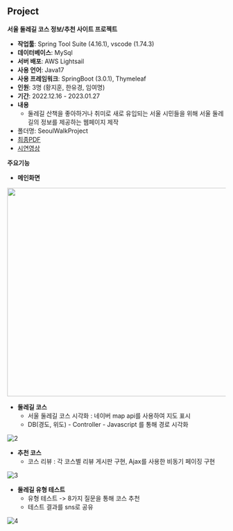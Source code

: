 ## Project

 **서울 둘레길 코스 정보/추천 사이트 프로젝트**  
- **작업툴**: Spring Tool Suite (4.16.1), vscode (1.74.3)
- **데이터베이스**: MySql
- **서버 배포**: AWS Lightsail
- **사용 언어**: Java17
- **사용 프레임워크**: SpringBoot (3.0.1), Thymeleaf
- **인원**: 3명 (황지훈, 한유경, 임여명)
- **기간**: 2022.12.16 - 2023.01.27  
- **내용**
  - 둘레길 산책을 좋아하거나 취미로 새로 유입되는 서울 시민들을 위해 서울 둘레길의 정보를 제공하는 웹페이지 제작
- 폴더명: SeoulWalkProject
- [최종PDF](https://github.com/ryeomyoung2/SeoulWalkProject/blob/main/SeoulWalk/Seoul%20Walk.pdf)
- [시연영상](https://www.youtube.com/watch?v=FQA0DWPVtXA)

**주요기능** 
- **메인화면**

 <img src="https://user-images.githubusercontent.com/115764986/216860479-51b211c0-8e9f-4056-96f3-33a9d99999ba.jpg"  width="600" height="480">

- **둘레길 코스**
  - 서울 둘레길 코스 시각화 : 네이버 map api를 사용하여 지도 표시
  - DB(경도, 위도) - Controller - Javascript 를 통해 경로 시각화

 ![2](https://user-images.githubusercontent.com/115764986/216862469-43fe4edc-c41c-4814-88cd-0f65d68a4e7a.gif)
 
 - **추천 코스**
   - 코스 리뷰 : 각 코스별 리뷰 게시판 구현, Ajax를 사용한 비동기 페이징 구현

 ![3](https://user-images.githubusercontent.com/115764986/216863688-d00bf619-07be-489e-b25f-77acf7ed2079.gif)

 - **둘레길 유형 테스트**
   - 유형 테스트 -> 8가지 질문을 통해 코스 추천
   - 테스트 결과를 sns로 공유

 ![4](https://user-images.githubusercontent.com/115764986/216864823-ddd18ce4-85ec-450b-a145-736b2e21cc81.gif)
